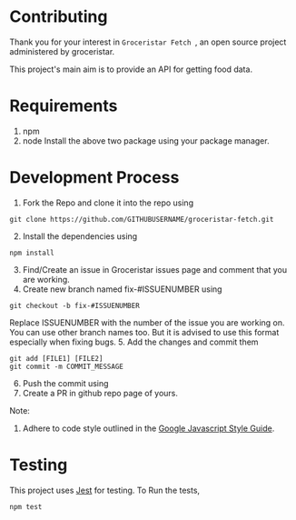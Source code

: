 # Contributing #

Thank you for your interest in `Groceristar Fetch `, an open source project
administered by groceristar.


This project's main aim is to provide an API for getting food data.

# Requirements
1. npm
2. node
Install the above two package using your package manager.

# Development Process

1. Fork the Repo and clone it into the repo using
```
git clone https://github.com/GITHUBUSERNAME/groceristar-fetch.git
```
2. Install the dependencies using 
```
npm install
```
3. Find/Create an issue in Groceristar issues page and comment that you are working. 
4. Create new branch named fix-#ISSUENUMBER using
```
git checkout -b fix-#ISSUENUMBER
```
Replace ISSUENUMBER with the number of the issue you are working on. You can use other branch names too. But it is advised to use this format especially when fixing bugs.
5. Add the changes and commit them
```
git add [FILE1] [FILE2]
git commit -m COMMIT_MESSAGE
```
6. Push the commit using 
7. Create a PR in github repo page of yours.

Note: 
1. Adhere to code style outlined in the
    [Google Javascript Style Guide](https://google.github.io/styleguide/javascriptguide.xml).

# Testing

This project uses [Jest](https://jestjs.io/) for testing. 
To Run the tests,
```
npm test
```



